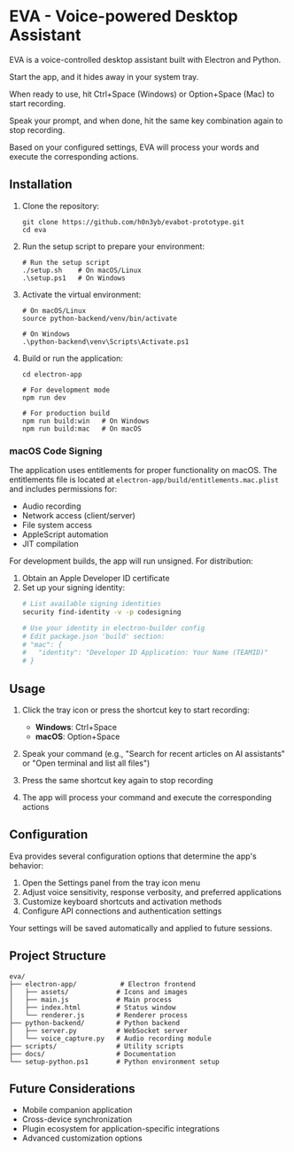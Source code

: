 # EVA - Voice-powered Desktop Assistant

EVA is a voice-controlled desktop assistant built with Electron and Python. 

Start the app, and it hides away in your system tray.

When ready to use, hit Ctrl+Space (Windows) or Option+Space (Mac) to start recording.

Speak your prompt, and when done, hit the same key combination again to stop recording.

Based on your configured settings, EVA will process your words and execute the corresponding actions.
## Installation

1. Clone the repository:
   ```
   git clone https://github.com/h0n3yb/evabot-prototype.git
   cd eva
   ```

2. Run the setup script to prepare your environment:
   ```
   # Run the setup script
   ./setup.sh    # On macOS/Linux
   .\setup.ps1   # On Windows
   ```

3. Activate the virtual environment:
   ```
   # On macOS/Linux
   source python-backend/venv/bin/activate
   
   # On Windows
   .\python-backend\venv\Scripts\Activate.ps1
   ```

4. Build or run the application:
   ```
   cd electron-app
   
   # For development mode
   npm run dev
   
   # For production build
   npm run build:win   # On Windows
   npm run build:mac   # On macOS
   ```

### macOS Code Signing

The application uses entitlements for proper functionality on macOS. The entitlements file is located at `electron-app/build/entitlements.mac.plist` and includes permissions for:

- Audio recording
- Network access (client/server)
- File system access
- AppleScript automation
- JIT compilation

For development builds, the app will run unsigned. For distribution:

1. Obtain an Apple Developer ID certificate
2. Set up your signing identity:
   ```bash
   # List available signing identities
   security find-identity -v -p codesigning
   
   # Use your identity in electron-builder config
   # Edit package.json 'build' section:
   # "mac": {
   #   "identity": "Developer ID Application: Your Name (TEAMID)"
   # }
   ```

## Usage

1. Click the tray icon or press the shortcut key to start recording:
   - **Windows**: Ctrl+Space
   - **macOS**: Option+Space

2. Speak your command (e.g., "Search for recent articles on AI assistants" or "Open terminal and list all files")

3. Press the same shortcut key again to stop recording

4. The app will process your command and execute the corresponding actions

## Configuration

Eva provides several configuration options that determine the app's behavior:

1. Open the Settings panel from the tray icon menu
2. Adjust voice sensitivity, response verbosity, and preferred applications
3. Customize keyboard shortcuts and activation methods
4. Configure API connections and authentication settings

Your settings will be saved automatically and applied to future sessions.

## Project Structure

```
eva/
├── electron-app/           # Electron frontend
│   ├── assets/            # Icons and images
│   ├── main.js            # Main process
│   ├── index.html         # Status window
│   └── renderer.js        # Renderer process
├── python-backend/        # Python backend
│   ├── server.py          # WebSocket server
│   └── voice_capture.py   # Audio recording module
├── scripts/               # Utility scripts
├── docs/                  # Documentation
└── setup-python.ps1       # Python environment setup
```

## Future Considerations

- Mobile companion application
- Cross-device synchronization
- Plugin ecosystem for application-specific integrations
- Advanced customization options